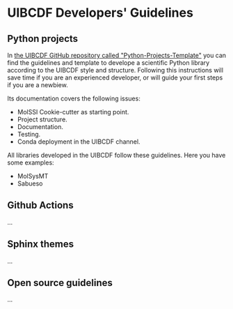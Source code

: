 # UIBCDF Developers' Guidelines

## Python projects

In [the UIBCDF GitHub repository called "Python-Projects-Template"](https://github.com/uibcdf/Python-Projects-Template) you
can find the guidelines and template to develope a scientific Python library according to the
UIBCDF style and structure. Following this instructions will save time if you are an experienced
developer, or will guide your first steps if you are a newbiew.

Its documentation covers the following issues:

- MolSSI Cookie-cutter as starting point.
- Project structure.
- Documentation.
- Testing.
- Conda deployment in the UIBCDF channel.

All libraries developed in the UIBCDF follow these guidelines. Here you have some examples:

- MolSysMT
- Sabueso

## Github Actions

...

## Sphinx themes

...

## Open source guidelines

...

